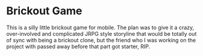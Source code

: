 # Brickout Game

This is a silly little brickout game for mobile. The plan was to give it a crazy, over-involved and complicated JRPG style storyline that would be totally out of sync with being a brickout clone, but the friend who I was working on the project with passed away before that part got starter, RIP.
